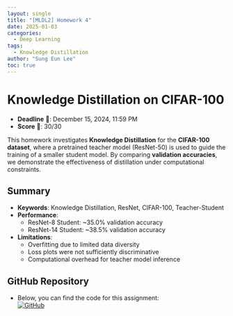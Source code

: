 ```yaml
---
layout: single
title: "[MLDL2] Homework 4"
date: 2025-01-03
categories:
  - Deep Learning
tags:
  - Knowledge Distillation
author: "Sung Eun Lee"
toc: true
---
```


# Knowledge Distillation on CIFAR-100

- **Deadline** 📅: December 15, 2024, 11:59 PM  
- **Score** 🌟: 30/30  

This homework investigates **Knowledge Distillation** for the **CIFAR-100 dataset**, where a pretrained teacher model (ResNet-50) is used to guide the training of a smaller student model. By comparing **validation accuracies**, 
we demonstrate the effectiveness of distillation under computational constraints.

## Summary
- **Keywords**: Knowledge Distillation, ResNet, CIFAR-100, Teacher-Student  
- **Performance**:  
  - ResNet-8 Student: ~35.0% validation accuracy  
  - ResNet-14 Student: ~38.5% validation accuracy  
- **Limitations**:  
  - Overfitting due to limited data diversity  
  - Loss plots were not sufficiently discriminative  
  - Computational overhead for teacher model inference

## GitHub Repository
- Below, you can find the code for this assignment:  
  [![GitHub](https://img.shields.io/badge/GitHub-Repository-black?logo=github)](https://github.com/stateun/MLDL2/tree/main/Transfer_leraning)
